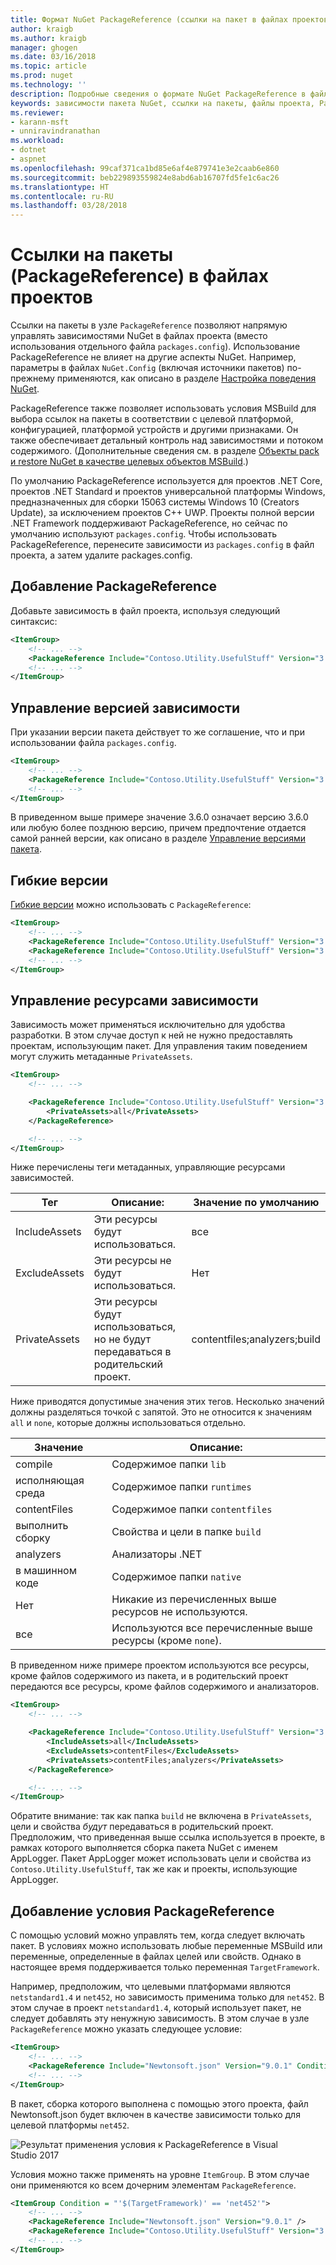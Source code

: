 ```yaml
---
title: Формат NuGet PackageReference (ссылки на пакет в файлах проектов) | Документация Майкрософт
author: kraigb
ms.author: kraigb
manager: ghogen
ms.date: 03/16/2018
ms.topic: article
ms.prod: nuget
ms.technology: ''
description: Подробные сведения о формате NuGet PackageReference в файлах проектов, который поддерживается в NuGet 4.0 и более поздних версиях, в VS2017 и в .NET Core 2.0
keywords: зависимости пакета NuGet, ссылки на пакеты, файлы проекта, PackageReference, packages.config, VS2017, Visual Studio 2017, NuGet 4, .NET Core 2.0
ms.reviewer:
- karann-msft
- unniravindranathan
ms.workload:
- dotnet
- aspnet
ms.openlocfilehash: 99caf371ca1bd85e6af4e879741e3e2caab6e860
ms.sourcegitcommit: beb229893559824e8abd6ab16707fd5fe1c6ac26
ms.translationtype: HT
ms.contentlocale: ru-RU
ms.lasthandoff: 03/28/2018
---
```

# <a name="package-references-packagereference-in-project-files"></a>Ссылки на пакеты (PackageReference) в файлах проектов

Ссылки на пакеты в узле `PackageReference` позволяют напрямую управлять зависимостями NuGet в файлах проекта (вместо использования отдельного файла `packages.config`). Использование PackageReference не влияет на другие аспекты NuGet. Например, параметры в файлах `NuGet.Config` (включая источники пакетов) по-прежнему применяются, как описано в разделе [Настройка поведения NuGet](configuring-nuget-behavior.md).

PackageReference также позволяет использовать условия MSBuild для выбора ссылок на пакеты в соответствии с целевой платформой, конфигурацией, платформой устройств и другими признаками. Он также обеспечивает детальный контроль над зависимостями и потоком содержимого. (Дополнительные сведения см. в разделе [Объекты pack и restore NuGet в качестве целевых объектов MSBuild](../reference/msbuild-targets.md).)

По умолчанию PackageReference используется для проектов .NET Core, проектов .NET Standard и проектов универсальной платформы Windows, предназначенных для сборки 15063 системы Windows 10 (Creators Update), за исключением проектов C++ UWP. Проекты полной версии .NET Framework поддерживают PackageReference, но сейчас по умолчанию используют `packages.config`. Чтобы использовать PackageReference, перенесите зависимости из `packages.config` в файл проекта, а затем удалите packages.config.

## <a name="adding-a-packagereference"></a>Добавление PackageReference

Добавьте зависимость в файл проекта, используя следующий синтаксис:

```xml
<ItemGroup>
    <!-- ... -->
    <PackageReference Include="Contoso.Utility.UsefulStuff" Version="3.6.0" />
    <!-- ... -->
</ItemGroup>
```

## <a name="controlling-dependency-version"></a>Управление версией зависимости

При указании версии пакета действует то же соглашение, что и при использовании файла `packages.config`.

```xml
<ItemGroup>
    <!-- ... -->
    <PackageReference Include="Contoso.Utility.UsefulStuff" Version="3.6.0" />
    <!-- ... -->
</ItemGroup>
```

В приведенном выше примере значение 3.6.0 означает версию 3.6.0 или любую более позднюю версию, причем предпочтение отдается самой ранней версии, как описано в разделе [Управление версиями пакета](../reference/package-versioning.md#version-ranges-and-wildcards).

## <a name="floating-versions"></a>Гибкие версии

[Гибкие версии](../consume-packages/dependency-resolution.md#floating-versions) можно использовать с `PackageReference`:

```xml
<ItemGroup>
    <!-- ... -->
    <PackageReference Include="Contoso.Utility.UsefulStuff" Version="3.6.*" />
    <PackageReference Include="Contoso.Utility.UsefulStuff" Version="3.6.0-beta*" />
    <!-- ... -->
</ItemGroup>
```

## <a name="controlling-dependency-assets"></a>Управление ресурсами зависимости

Зависимость может применяться исключительно для удобства разработки. В этом случае доступ к ней не нужно предоставлять проектам, использующим пакет. Для управления таким поведением могут служить метаданные `PrivateAssets`.

```xml
<ItemGroup>
    <!-- ... -->

    <PackageReference Include="Contoso.Utility.UsefulStuff" Version="3.6.0">
        <PrivateAssets>all</PrivateAssets>
    </PackageReference>

    <!-- ... -->
</ItemGroup>
```

Ниже перечислены теги метаданных, управляющие ресурсами зависимостей.

| Тег | Описание: | Значение по умолчанию |
| --- | --- | --- |
| IncludeAssets | Эти ресурсы будут использоваться. | все |
| ExcludeAssets | Эти ресурсы не будут использоваться. | Нет |
| PrivateAssets | Эти ресурсы будут использоваться, но не будут передаваться в родительский проект. | contentfiles;analyzers;build |

Ниже приводятся допустимые значения этих тегов. Несколько значений должны разделяться точкой с запятой. Это не относится к значениям `all` и `none`, которые должны использоваться отдельно.

| Значение | Описание: |
| --- | ---
| compile | Содержимое папки `lib` |
| исполняющая среда | Содержимое папки `runtimes` |
| contentFiles | Содержимое папки `contentfiles` |
| выполнить сборку | Свойства и цели в папке `build` |
| analyzers | Анализаторы .NET |
| в машинном коде | Содержимое папки `native` |
| Нет | Никакие из перечисленных выше ресурсов не используются. |
| все | Используются все перечисленные выше ресурсы (кроме `none`). |

В приведенном ниже примере проектом используются все ресурсы, кроме файлов содержимого из пакета, и в родительский проект передаются все ресурсы, кроме файлов содержимого и анализаторов.

```xml
<ItemGroup>
    <!-- ... -->

    <PackageReference Include="Contoso.Utility.UsefulStuff" Version="3.6.0">
        <IncludeAssets>all</IncludeAssets>
        <ExcludeAssets>contentFiles</ExcludeAssets>
        <PrivateAssets>contentFiles;analyzers</PrivateAssets>
    </PackageReference>

    <!-- ... -->
</ItemGroup>
```

Обратите внимание: так как папка `build` не включена в `PrivateAssets`, цели и свойства *будут* передаваться в родительский проект. Предположим, что приведенная выше ссылка используется в проекте, в рамках которого выполняется сборка пакета NuGet с именем AppLogger. Пакет AppLogger может использовать цели и свойства из `Contoso.Utility.UsefulStuff`, так же как и проекты, использующие AppLogger.

## <a name="adding-a-packagereference-condition"></a>Добавление условия PackageReference

С помощью условий можно управлять тем, когда следует включать пакет. В условиях можно использовать любые переменные MSBuild или переменные, определенные в файлах целей или свойств. Однако в настоящее время поддерживается только переменная `TargetFramework`.

Например, предположим, что целевыми платформами являются `netstandard1.4` и `net452`, но зависимость применима только для `net452`. В этом случае в проект `netstandard1.4`, который использует пакет, не следует добавлять эту ненужную зависимость. В этом случае в узле `PackageReference` можно указать следующее условие:

```xml
<ItemGroup>
    <!-- ... -->
    <PackageReference Include="Newtonsoft.json" Version="9.0.1" Condition="'$(TargetFramework)' == 'net452'" />
    <!-- ... -->
</ItemGroup>
```

В пакет, сборка которого выполнена с помощью этого проекта, файл Newtonsoft.json будет включен в качестве зависимости только для целевой платформы `net452`.

![Результат применения условия к PackageReference в Visual Studio 2017](media/PackageReference-Condition.png)

Условия можно также применять на уровне `ItemGroup`. В этом случае они применяются ко всем дочерним элементам `PackageReference`.

```xml
<ItemGroup Condition = "'$(TargetFramework)' == 'net452'">
    <!-- ... -->
    <PackageReference Include="Newtonsoft.json" Version="9.0.1" />
    <PackageReference Include="Contoso.Utility.UsefulStuff" Version="3.6.0" />
    <!-- ... -->
</ItemGroup>
```
